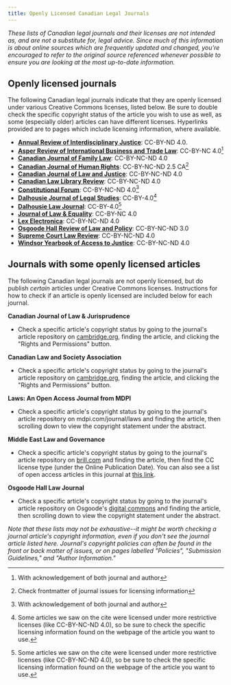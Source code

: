```yaml
---
title: Openly Licensed Canadian Legal Journals
---
```



_These lists of Canadian legal journals and their licenses are not intended as, and are not a substitute for, legal advice. Since much of this information is about online sources which are frequently updated and changed, you’re encouraged to refer to the original source referenced whenever possible to ensure you are looking at the most up-to-date information._

## Openly licensed journals

The following Canadian legal journals indicate that they are openly licensed under various Creative Commons licenses, listed below. Be sure to double check the specific copyright status of the article you wish to use as well, as some (especially older) articles can have different licenses. Hyperlinks provided are to pages which include licensing information, where available.

* **[Annual Review of Interdisciplinary Justice](https://www.cijs.ca/ijr)**: CC-BY-ND 4.0. 
* **[Asper Review of International Business and Trade Law](https://asperchair.bryan-schwartz.com/submissions/)**: CC-BY-NC 4.0[^acknowledgement]
* **[Canadian Journal of Family Law](https://www.canlii.org/en/commentary/journals/64/)**: CC-BY-NC-ND 4.0
* **[Canadian Journal of Human Rights](https://cjhr.ca/)**: CC-BY-NC-ND 2.5 CA[^frontmatter] 
* **[Canadian Journal of Law and Justice](https://www.canlii.org/en/commentary/journals/63/)**: CC-BY-NC-ND 4.0 
* **[Canadian Law Library Review](https://www.canlii.org/en/commentary/journals/17/)**: CC-BY-NC-ND 4.0
* **[Constitutional Forum](https://www.canlii.org/en/commentary/journals/66/)**: CC-BY-NC-ND 4.0[^acknowledgement]
* **[Dalhousie Journal of Legal Studies](https://digitalcommons.schulichlaw.dal.ca/djls/policies.html)**: CC-BY-4.0[^check]
* **[Dalhousie Law Journal](https://digitalcommons.schulichlaw.dal.ca/dlj/policies.html#copyright)**: CC-BY-4.0[^check]
* **[Journal of Law & Equality](https://jps.library.utoronto.ca/index.php/utjle/about/submissions)**: CC-BY-NC 4.0
* **[Lex Electronica](https://www.lex-electronica.org/credits/)**: CC-BY-NC-ND 4.0
* **[Osgoode Hall Review of Law and Policy](https://digitalcommons.osgoode.yorku.ca/ohrlp/)**: CC-BY-NC-ND 3.0
* **[Supreme Court Law Review](https://www.canlii.org/en/commentary/journals/52/)**: CC-BY-NC-ND 4.0
* **[Windsor Yearbook of Access to Justice](https://wyaj.uwindsor.ca/index.php/wyaj/about)**: CC-BY-NC-ND 4.0

[^acknowledgement]: With acknowledgement of both journal and author
[^frontmatter]: Check frontmatter of journal issues for licensing information
[^check]: Some articles we saw on the cite were licensed under more restrictive licenses (like CC-BY-NC-ND 4.0), so be sure to check the specific licensing information found on the webpage of the article you want to use. 

## Journals with some openly licensed articles

The following Canadian legal journals are not openly licensed, but do publish *certain* articles under Creative Commons licenses. Instructions for how to check if an article is openly licensed are included below for each journal. 

**Canadian Journal of Law & Jurisprudence**
* Check a specific article's copyright status by going to the journal's article repository on [cambridge.org](https://www.cambridge.org/core/journals/canadian-journal-of-law-and-jurisprudence), finding the article, and clicking the "Rights and Permissions" button. 

**Canadian Law and Society Association**
* Check a specific article's copyright status by going to the journal's article repository on [cambridge.org](https://www.cambridge.org/core/journals/canadian-journal-of-law-and-society-la-revue-canadienne-droit-et-societe), finding the article, and clicking the "Rights and Permissions" button. 

**Laws: An Open Access Journal from MDPI**
* Check a specific article's copyright status by going to the journal's article repository on mdpi.com/journal/laws and finding the article, then scrolling down to view the copyright statement under the abstract. 

**Middle East Law and Governance**
* Check a specific article's copyright status by going to the journal's article repository on [brill.com](https://brill.com/view/journals/melg/melg-overview.xml) and finding the article, then find the CC license type (under the Online Publication Date). You can also see a list of open access articles in this journal at [this link](https://brill.com/browse?submittedFilterId=by-access&pageSize=10&sort=first-page-sort-option&source=%2Fjournals%2Fmelg%2Fmelg-overview.xml&access_5=open). 

**Osgoode Hall Law Journal**
* Check a specific article's copyright status by going to the journal's article repository on Osgoode's [digital commons](https://digitalcommons.osgoode.yorku.ca/ohlj/) and finding the article, then scrolling down to view the copyright statement under the abstract. 

*Note that these lists may not be exhaustive--it might be worth checking a journal article's copyright information, even if you don't see the journal article listed here. Journal's copyright policies can often be found in the front or back matter of issues, or on pages labelled "Policies", "Submission Guidelines," and "Author Information."* 
